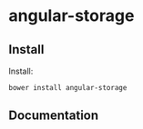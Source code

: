 angular-storage
=============================

## Install

Install:

`bower install angular-storage`

## Documentation

